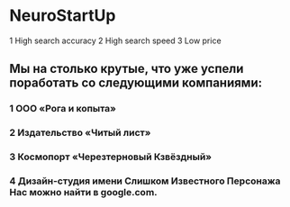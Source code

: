 # NeuroStartUp

1 High search accuracy
2 High search speed
3 Low price

## Мы на столько крутые, что уже успели поработать со следующими компаниями:
### 1 ООО «Рога и копыта»
### 2 Издательство «Читый лист»
### 3 Космопорт «Черезтерновый Кзвёздный»
### 4 Дизайн-студия имени Слишком Известного Персонажа Нас можно найти в google.com.